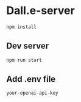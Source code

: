 # Dall.e-server


```sh
npm install
```

## Dev server
```sh
npm run start
```

## Add .env file 
```sh
your-openai-api-key
```
